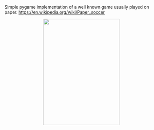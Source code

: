 Simple pygame implementation of a well known game usually played on paper. https://en.wikipedia.org/wiki/Paper_soccer

<p align="center">
  <img src="" height="350" width="250">  
</p
